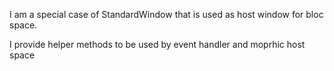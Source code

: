 I am a special case of StandardWindow that is used as host window for bloc space.

I provide helper methods to be used by event handler and moprhic host space